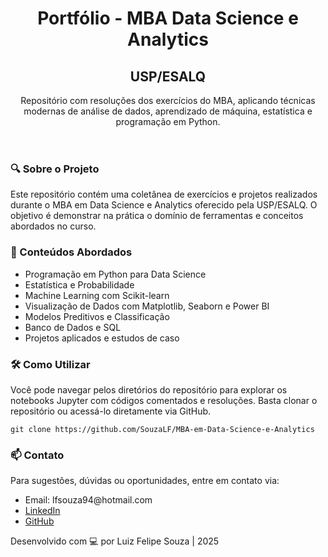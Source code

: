 <!DOCTYPE html>
<html lang="pt-BR">
<head>
<meta charset="UTF-8">
<meta name="viewport" content="width=device-width, initial-scale=1">
<link rel="stylesheet" href="style.css">
</head>
<body>
<header>
  <h1>Portfólio - MBA Data Science e Analytics</h1>
  <h2>USP/ESALQ</h2>
  <p>Repositório com resoluções dos exercícios do MBA, aplicando técnicas modernas de análise de dados, aprendizado de máquina, estatística e programação em Python.</p>
</header>

<main>
  <section class="about">
    <h3>🔍 Sobre o Projeto</h3>
    <p>Este repositório contém uma coletânea de exercícios e projetos realizados durante o MBA em Data Science e Analytics oferecido pela USP/ESALQ. O objetivo é demonstrar na prática o domínio de ferramentas e conceitos abordados no curso.</p>
  </section>

  <section class="highlights">
    <h3>📌 Conteúdos Abordados</h3>
    <ul>
      <li>Programação em Python para Data Science</li>
      <li>Estatística e Probabilidade</li>
      <li>Machine Learning com Scikit-learn</li>
      <li>Visualização de Dados com Matplotlib, Seaborn e Power BI</li>
      <li>Modelos Preditivos e Classificação</li>
      <li>Banco de Dados e SQL</li>
      <li>Projetos aplicados e estudos de caso</li>
    </ul>
  </section>

  <section class="usage">
    <h3>🛠️ Como Utilizar</h3>
    <p>Você pode navegar pelos diretórios do repositório para explorar os notebooks Jupyter com códigos comentados e resoluções. Basta clonar o repositório ou acessá-lo diretamente via GitHub.</p>
    <pre><code>git clone https://github.com/SouzaLF/MBA-em-Data-Science-e-Analytics</code></pre>
  </section>

  <section class="contact">
    <h3>📫 Contato</h3>
    <p>Para sugestões, dúvidas ou oportunidades, entre em contato via:</p>
    <ul>
      <li>Email: lfsouza94@hotmail.com</li>
      <li><a href="https://www.linkedin.com/in/luizfelipesouzaeag/" target="_blank">LinkedIn</a></li>
      <li><a href="https://github.com/SouzaLF" target="_blank">GitHub</a></li>
    </ul>
  </section>
</main>

<footer>
  <p>Desenvolvido com 💻 por Luiz Felipe Souza | 2025</p>
</footer>
</body>
</html>
